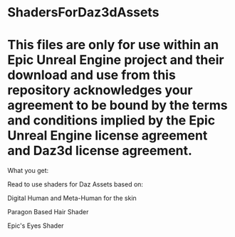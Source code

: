 # ShadersForDaz3dAssets

# This files are only for use within an Epic Unreal Engine project and their download and use from this repository acknowledges your agreement to be bound by the terms and conditions implied by the Epic Unreal Engine license agreement and Daz3d license agreement.

What you get:

Read to use shaders for Daz Assets based on:

Digital Human and Meta-Human for the skin

Paragon Based Hair Shader

Epic's Eyes Shader

